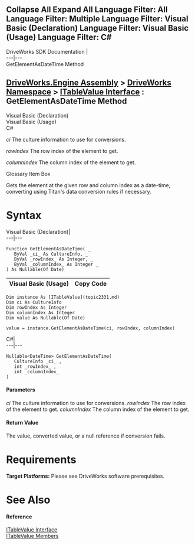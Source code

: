 Collapse All Expand All Language Filter: All  Language Filter: Multiple  Language Filter: Visual Basic (Declaration) Language Filter: Visual Basic (Usage) Language Filter: C#  
---  
DriveWorks SDK Documentation  |   
---|---  
GetElementAsDateTime Method   
  
[DriveWorks.Engine Assembly](topic2156.md) > [DriveWorks Namespace](topic2159.md) > [ITableValue Interface](topic2331.md) : GetElementAsDateTime Method  
---  
  
Visual Basic (Declaration)    
Visual Basic (Usage)    
C# 

_ci_
    The culture information to use for conversions.

_rowIndex_
    The row index of the element to get.

_columnIndex_
    The column index of the element to get.

Glossary Item Box

Gets the element at the given row and column index as a date-time, converting using Titan's data conversion rules if necessary. 

# Syntax

Visual Basic (Declaration)|   
---|---  
      
    
    Function GetElementAsDateTime( _
       ByVal _ci_ As CultureInfo, _
       ByVal _rowIndex_ As Integer, _
       ByVal _columnIndex_ As Integer _
    ) As Nullable(Of Date)  
  
Visual Basic (Usage)| Copy Code  
---|---  
      
    
    Dim instance As [ITableValue](topic2331.md)
    Dim ci As CultureInfo
    Dim rowIndex As Integer
    Dim columnIndex As Integer
    Dim value As Nullable(Of Date)
     
    value = instance.GetElementAsDateTime(ci, rowIndex, columnIndex)  
  
C#|   
---|---  
      
    
    Nullable<DateTime> GetElementAsDateTime( 
       CultureInfo _ci_ ,
       int _rowIndex_ ,
       int _columnIndex_
    )  
  
#### Parameters

 _ci_
    The culture information to use for conversions.
_rowIndex_
    The row index of the element to get.
_columnIndex_
    The column index of the element to get.

#### Return Value

The value, converted value, or a null reference if conversion fails.

# Requirements

**Target Platforms:** Please see DriveWorks software prerequisites.

# See Also

#### Reference

[ITableValue Interface](topic2331.md)   
[ITableValue Members](topic2332.md)


